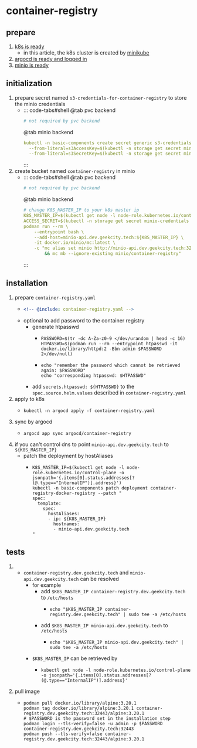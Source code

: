 # container-registry

## prepare

1. [k8s is ready](../../installation/README.md)
    * in this article, the k8s cluster is created by [minikube](../../installation/minikube.md)
2. [argocd is ready and logged in](../../helm/argocd/README.md)
3. [minio is ready](../storage/minio/minio.md)

## initialization

1. prepare secret named `s3-credentials-for-container-registry` to store the minio credentials
    * ::: code-tabs#shell
      @tab pvc backend
      ```yaml
      # not required by pvc backend
      ```
      @tab minio backend
      ```yaml
      kubectl -n basic-components create secret generic s3-credentials-for-container-registry \
        --from-literal=s3AccessKey=$(kubectl -n storage get secret minio-credentials -o jsonpath='{.data.rootUser}' | base64 -d) \
        --from-literal=s3SecretKey=$(kubectl -n storage get secret minio-credentials -o jsonpath='{.data.rootPassword}' | base64 -d)
      ```
      :::
2. create bucket named `container-registry` in minio
    * ::: code-tabs#shell
      @tab pvc backend
      ```yaml
      # not required by pvc backend
      ```
      @tab minio backend
      ```yaml
      # change K8S_MASTER_IP to your k8s master ip
      K8S_MASTER_IP=$(kubectl get node -l node-role.kubernetes.io/control-plane -o jsonpath='{.items[0].status.addresses[?(@.type=="InternalIP")].address}')
      ACCESS_SECRET=$(kubectl -n storage get secret minio-credentials -o jsonpath='{.data.rootPassword}' | base64 -d)
      podman run --rm \
          --entrypoint bash \
          --add-host=minio-api.dev.geekcity.tech:${K8S_MASTER_IP} \
          -it docker.io/minio/mc:latest \
          -c "mc alias set minio http://minio-api.dev.geekcity.tech:32080 admin ${ACCESS_SECRET} \
              && mc mb --ignore-existing minio/container-registry"
      ```
      :::

## installation

1. prepare `container-registry.yaml`
    * ```yaml
      <!-- @include: container-registry.yaml -->
      ```
    * optional to add password to the container registry
        + generate htpasswd
            * ```shell
              PASSWORD=$(tr -dc A-Za-z0-9 </dev/urandom | head -c 16)
              HTPASSWD=$(podman run --rm --entrypoint htpasswd -it docker.io/library/httpd:2 -Bbn admin $PASSWORD 2>/dev/null)
              ```
            * ```shell
              echo "remember the password which cannot be retrieved again: $PASSWORD"
              echo "corresponding htpasswd: $HTPASSWD"
              ```
        + add `secrets.htpasswd: ${HTPASSWD}` to the `spec.source.helm.values` described in `container-registry.yaml`
2. apply to k8s
    * ```shell
      kubectl -n argocd apply -f container-registry.yaml
      ```
3. sync by argocd
    * ```shell
      argocd app sync argocd/container-registry
      ```
4. if you can't control dns to point `minio-api.dev.geekcity.tech` to `${K8S_MASTER_IP}`
    * patch the deployment by hostAliases
        + ```shell
          K8S_MASTER_IP=$(kubectl get node -l node-role.kubernetes.io/control-plane -o jsonpath='{.items[0].status.addresses[?(@.type=="InternalIP")].address}')
          kubectl -n basic-components patch deployment container-registry-docker-registry --patch "
          spec:
            template:
              spec:
                hostAliases:
                - ip: ${K8S_MASTER_IP}
                  hostnames:
                  - minio-api.dev.geekcity.tech
          "
          ```

## tests

1. * `container-registry.dev.geekcity.tech` and `minio-api.dev.geekcity.tech` can be resolved
     + for example
         * add `$K8S_MASTER_IP container-registry.dev.geekcity.tech` to `/etc/hosts`
             + ```shell
               echo "$K8S_MASTER_IP container-registry.dev.geekcity.tech" | sudo tee -a /etc/hosts
               ```
         * add `$K8S_MASTER_IP minio-api.dev.geekcity.tech` to `/etc/hosts`
              + ```shell
                echo "$K8S_MASTER_IP minio-api.dev.geekcity.tech" | sudo tee -a /etc/hosts
                ```
     * `$K8S_MASTER_IP` can be retrieved by
         + ```shell
           kubectl get node -l node-role.kubernetes.io/control-plane -o jsonpath='{.items[0].status.addresses[?(@.type=="InternalIP")].address}'
           ```
2. pull image
    * ```shell
      podman pull docker.io/library/alpine:3.20.1
      podman tag docker.io/library/alpine:3.20.1 container-registry.dev.geekcity.tech:32443/alpine:3.20.1
      # $PASSWORD is the password set in the installation step
      podman login --tls-verify=false -u admin -p $PASSWORD container-registry.dev.geekcity.tech:32443
      podman push --tls-verify=false container-registry.dev.geekcity.tech:32443/alpine:3.20.1
      ```
